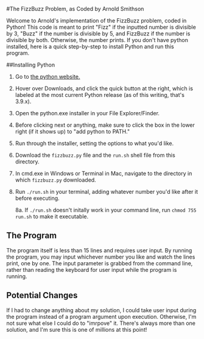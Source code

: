 #The FizzBuzz Problem, as Coded by Arnold Smithson

Welcome to Arnold's implementation of the FizzBuzz problem, coded in Python!
This code is meant to print "Fizz" if the inputted number is divisible
by 3, "Buzz" if the number is divisible by 5, and FizzBuzz
if the number is divisible by both. Otherwise, the number prints. If you don't have python installed, here is a quick
step-by-step to install Python and run this program.

##Installing Python

1. Go to [the python website.](https://www.python.org)

2. Hover over Downloads, and click the quick button at the right, which is labeled at the most current Python release
   (as of this writing, that's 3.9.x).
   
3. Open the python.exe installer in your File Explorer/Finder.

4. Before clicking next or anything, make sure to click the box in the lower right (if it shows up) to
"add python to PATH."
   
5. Run through the installer, setting the options to what you'd like.

6. Download the `fizzbuzz.py` file and the `run.sh` shell file from this directory.

7. In cmd.exe in Windows or Terminal in Mac, navigate to the directory in which `fizzbuzz.py` downloaded.

8. Run `./run.sh` in your terminal, adding whatever number you'd like after it before executing.

   8a. If `./run.sh` doesn't initally work in your command line, run `chmod 755 run.sh` to make it executable. 
## The Program

The program itself is less than 15 lines and requires user input. By running the program,
you may input whichever number you like and watch the lines print, one by one. The input parameter is grabbed from
the command line, rather than reading the keyboard for user input while the
program is running.

## Potential Changes

If I had to change anything about my solution, I could take user input during the program instead
of a program argument upon execution. Otherwise, I'm not sure what else I could do to "imrpove" it. There's always more than one solution,
and I'm sure this is one of millions at this point!
